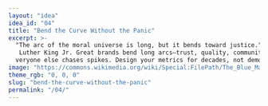 ```yaml
---
layout: "idea"
idea_id: "04"
title: "Bend the Curve Without the Panic"
excerpt: >-
  "The arc of the moral universe is long, but it bends toward justice." — Martin
   Luther King Jr. Great brands bend long arcs—trust, quality, community—while e
  veryone else chases spikes. Design your metrics for decades, not demo day.
image: "https://commons.wikimedia.org/wiki/Special:FilePath/The_Blue_Marble.jpg"
theme_rgb: "0, 0, 0"
slug: "bend-the-curve-without-the-panic"
permalink: "/04/"
---
```

<!-- TODO: Paste the full body content for this idea here. -->
